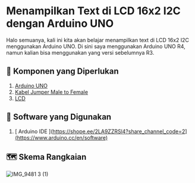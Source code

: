 # Menampilkan Text di LCD 16x2 I2C dengan Arduino UNO
Halo semuanya, kali ini kita akan belajar menampilkan text di LCD 16x2 I2C menggunakan Arduino UNO. Di sini saya menggunakan Arduino UNO R4, namun kalian bisa menggunakan yang versi sebelumnya R3. 

## 📃 Komponen yang Diperlukan
1. [ Arduino UNO ](https://shope.ee/2LA9ZZRSl4?share_channel_code=2)
2. [ Kabel Jumper Male to Female ]([https://shope.ee/2LA9ZZRSl4?share_channel_code=2](https://shope.ee/5V7BLyRKg1?share_channel_code=2))
3. [ LCD  ]([https://shope.ee/2LA9ZZRSl4?share_channel_code=2](https://shope.ee/20XJBdpQrD?share_channel_code=2))

## 📃 Software yang Digunakan
1. [ Arduino IDE ](https://shope.ee/2LA9ZZRSl4?share_channel_code=2](https://www.arduino.cc/en/software)

## 🗺️ Skema Rangkaian

![IMG_9481 3 (1)](https://github.com/altopacademy/Menampilkan-Text-di-LCD-16x2-I2C-dengan-Arduino-UNO/assets/48623013/1a4dbe98-996e-408d-8b85-d5447d4f5b11)
